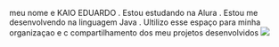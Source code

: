meu nome e KAIO EDUARDO
. Estou estudando na Alura
. Estou me desenvolvendo na linguagem Java
. Ultilizo esse espaço para minha organizaçao e c
compartilhamento dos meu projetos desenvolvidos 
![](https://www.google.com/imgres?q=gif%20corinthians&imgurl=https%3A%2F%2Famazfitwatchfaces.com%2Fstorage%2Fmi-band-4%2Fimg%2F1566931378_0d8c2a7fae.gif&imgrefurl=https%3A%2F%2Famazfitwatchfaces.com%2Fmi-band-4%2Fview%2F5134%3Fhl%3Dpt&docid=F4nffudRIo0MKM&tbnid=XfZ5tgp_LckC9M&vet=12ahUKEwi70ZvvyIiHAxWQrZUCHXccAgoQM3oECGoQAA..i&w=204&h=203&hcb=2&ved=2ahUKEwi70ZvvyIiHAxWQrZUCHXccAgoQM3oECGoQAA)
